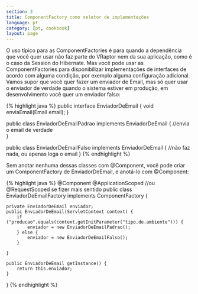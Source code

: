 ```yaml
---
section: 3
title: ComponentFactory como seletor de implementações
language: pt
category: [pt, cookbook]
layout: page
---
```


O uso típico para as ComponentFactories é para quando a dependência que você quer usar não faz parte do VRaptor nem da sua aplicação, como é o caso da Session do Hibernate.
Mas você pode usar as ComponentFactories para disponibilizar implementações de interfaces de acordo com alguma condição, por exemplo alguma configuração adicional.
Vamos supor que você quer fazer um enviador de Email, mas só quer usar o enviador de verdade quando o sistema estiver em produção, em desenvolvimento você quer um enviador falso:

{% highlight java %}
public interface EnviadorDeEmail {
    void enviaEmail(Email email);
}

public class EnviadorDeEmailPadrao implements EnviadorDeEmail {
    //envia o email de verdade    
}

public class EnviadorDeEmailFalso implements EnviadorDeEmail {
    //não faz nada, ou apenas loga o email
}
{% endhighlight %}

Sem anotar nenhuma dessas classes com @Component, você pode criar um ComponentFactory de EnviadorDeEmail, e anotá-lo com @Component:

{% highlight java %}
@Component
@ApplicationScoped //ou @RequestScoped se fizer mais sentido
public class EnviadorDeEmailFactory implements ComponentFactory<EnviadorDeEmail> {

    private EnviadorDeEmail enviador;
    public EnviadorDeEmail(ServletContext context) {
        if ("producao".equals(context.getInitParameter("tipo.de.ambiente"))) {
            enviador = new EnviadorDeEmailPadrao();
        } else {
            enviador = new EnviadorDeEmailFalso();
        }
    
    }

    public EnviadorDeEmail getInstance() {
        return this.enviador;
    }
}
{% endhighlight %}
